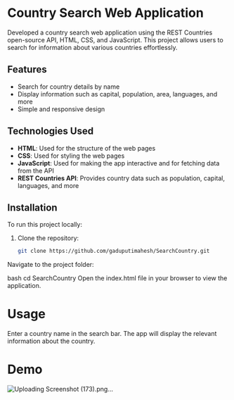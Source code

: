# Country Search Web Application

Developed a country search web application using the REST Countries open-source API, HTML, CSS, and JavaScript. This project allows users to search for information about various countries effortlessly.

## Features

- Search for country details by name
- Display information such as capital, population, area, languages, and more
- Simple and responsive design

## Technologies Used

- **HTML**: Used for the structure of the web pages
- **CSS**: Used for styling the web pages
- **JavaScript**: Used for making the app interactive and for fetching data from the API
- **REST Countries API**: Provides country data such as population, capital, languages, and more

## Installation

To run this project locally:

1. Clone the repository:
   ```bash
   git clone https://github.com/gaduputimahesh/SearchCountry.git
Navigate to the project folder:

bash
cd SearchCountry
Open the index.html file in your browser to view the application.

# Usage
Enter a country name in the search bar.
The app will display the relevant information about the country.

# Demo 

![Uploading Screenshot (173).png…]()









